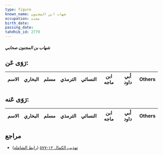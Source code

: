```yaml
---
type: figure
known_name: شهاب ابن المجنون
occupation: محدث
birth_date:
passing_date:
tahdhib_id: 2779
---
```

##### شهاب بن المجنون صحابي

## رَوَى عَن:
| الاسم | البخاري | مسلم | الترمذي | النسائي | ابن ماجه | أبي داود | Others |
| ----- | ------- | ---- | ------- | ------- | -------- | -------- | ------ |
## رَوَى عَنه:
| الاسم | البخاري | مسلم | الترمذي | النسائي | ابن ماجه | أبي داود | Others |
| ----- | ------- | ---- | ------- | ------- | -------- | -------- | ------ |
## مراجع
- [تهذيب الكمال ١٢-٥٧٧](obsidian://open?vault=Tahdhib-al-Kamal&file=Figures/٢٧٧٩-شهاب%20بن%20المجنون%20صحابي) ([رابط الشاملة](https://shamela.ws/book/3722/6350))
